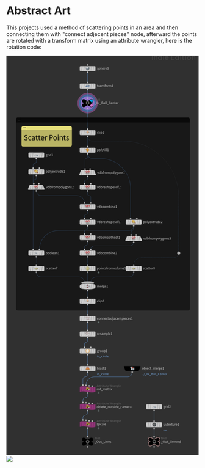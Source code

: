 #  Abstract Art
This projects used a method of scattering points in an area and then connecting them with "connect adjecent pieces" node, afterward the points are rotated with a transform matrix using an attribute wrangler, here is the rotation code:

<img src="Images/Node Tree.png" width = 1024 >
<img src="Images/2021_10_07_Abstract%20Art.jpg" width = 1024 >
